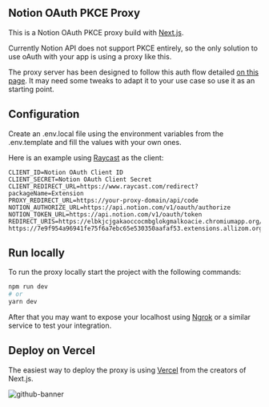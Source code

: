 ## Notion OAuth PKCE Proxy

This is a Notion OAuth PKCE proxy build with [Next.js](https://nextjs.org).

Currently Notion API does not support PKCE entirely, so the only solution to use oAuth with your app is using a proxy like this.

The proxy server has been designed to follow this auth flow detailed [on this page](https://jamesnzl.notion.site/notion-assignment-import-c3a8c6f233de439e8f5e903826e78bd9). It may need some tweaks to adapt it to your use case so use it as an starting point.

## Configuration

Create an .env.local file using the environment variables from the .env.template and fill the values with your own ones.

Here is an example using [Raycast](https://www.raycast.com) as the client:

```
CLIENT_ID=Notion OAuth Client ID
CLIENT_SECRET=Notion OAuth Client Secret
CLIENT_REDIRECT_URL=https://www.raycast.com/redirect?packageName=Extension
PROXY_REDIRECT_URL=https://your-proxy-domain/api/code
NOTION_AUTHORIZE_URL=https://api.notion.com/v1/oauth/authorize
NOTION_TOKEN_URL=https://api.notion.com/v1/oauth/token
REDIRECT_URIS=https://elbkjcjgakaoccocmbglokgmalkoacie.chromiumapp.org/oauth, https://7e9f954a96941fe75f6a7ebc65e530350aafaf53.extensions.allizom.org/oauth
```

## Run locally

To run the proxy locally start the project with the following commands:

```bash
npm run dev
# or
yarn dev
```

After that you may want to expose your localhost using [Ngrok](https://ngrok.com) or a similar service to test your integration.

## Deploy on Vercel

The easiest way to deploy the proxy is using [Vercel](https://vercel.com) from the creators of Next.js.

![github-banner](https://user-images.githubusercontent.com/42417619/167178913-14d05f08-7364-4440-8423-792ff5ab838d.png)

